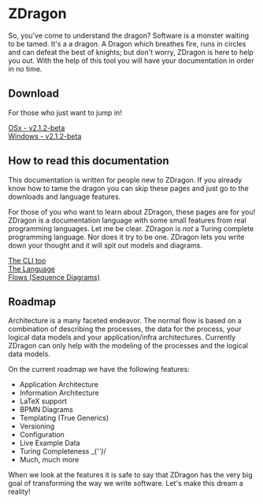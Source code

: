 ﻿# ZDragon

So, you've come to understand the dragon? Software is a monster waiting to be tamed. It's a a
dragon. A Dragon which breathes fire, runs in circles and can defeat the best of knights; but don't
worry, ZDragon is here to help you out. With the help of this tool you will have your documentation
in order in no time.

## Download

For those who just want to jump in!

[OSx - v2.1.2-beta](https://github.com/Baudin999/ZDragon.NET/releases/download/v2.1.2-beta/ckc)<br />
[Windows - v2.1.2-beta](https://github.com/Baudin999/ZDragon.NET/releases/download/v2.1.2-beta/ckc.exe)

## How to read this documentation

This documentation is written for people new to ZDragon. If you already know how to tame the dragon
you can skip these pages and just go to the downloads and language features.

For those of you who want to learn about ZDragon, these pages are for you! ZDragon is a
documentation language with some small features from real programming languages. Let me be clear.
ZDragon is _not_ a Turing complete programming language. Nor does it try to be one. ZDragon lets you
write down your thought and it will spit out models and diagrams.

[The CLI too](./cli.html) <br /> [The Language](./language.html) <br />
[Flows (Sequence Diagrams)](./flows.html) <br />

## Roadmap

Architecture is a many faceted endeavor. The normal flow is based on a combination of describing the
processes, the data for the process, your logical data models and your application/infra
architectures. Currently ZDragon can only help with the modeling of the processes and the logical
data models.

On the current roadmap we have the following features:

- Application Architecture
- Information Architecture
- LaTeX support
- BPMN Diagrams
- Templating (True Generics)
- Versioning
- Configuration
- Live Example Data
- Turing Completeness \_('_')_/
- Much, much more

When we look at the features it is safe to say that ZDragon has the very big goal of transforming
the way we write software. Let's make this dream a reality!
